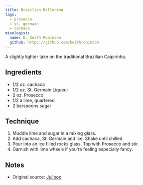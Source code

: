 ```yaml
---
title: Brazilian Ballerina
tags:
  - prosecco
  - st. germain
  - cachaca
mixologist:
  name: D. Keith Robinson
  github: https://github.com/keithrobinson
---
```


A slightly lighter take on the traditional Brazilian Caipirinha.

Ingredients
-----------

* 1/2 oz. cachaca
* 1/2 oz. St. Germain Liqueur
* 2 oz. Prosecco
* 1/2 a lime, quartered
* 2 barspoons sugar

Technique
-----------

1. Muddle lime and sugar in a mixing glass.
2. Add cachaca, St. Germain and ice. Shake until chilled.
3. Pour into an ice filled rocks glass. Top with Prosecco and stir.
4. Garnish with lime wheels if you're feeling especially fancy.

Notes
-----------

* Original source: [Julibox](http://julibox.com/)


